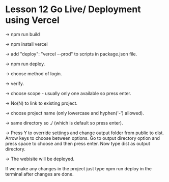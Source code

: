 <h1>Lesson 12 Go Live/ Deployment using Vercel</h1>

-> npm run build

-> npm install vercel

-> add "deploy": "vercel --prod" to scripts in package.json file.

-> npm run deploy.

-> choose method of login.

-> verify.

-> choose scope - usually only one available so press enter.

-> No(N) to link to existing project. 

-> choose project name (only lowercase and hyphen('-')  allowed).

-> same directory so ./ (which is default so press enter).

-> Press Y to override settings and change output folder from public to dist. 
   Arrow keys to choose between options.
   Go to output directory option and press space to choose and then press enter.
   Now type dist as output directory.

-> The webisite will be deployed.


If we make any changes in the project just type npm run deploy in the terminal after changes are done.
